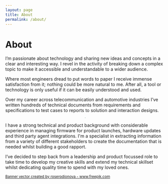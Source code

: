 ```yaml
---
layout: page
title: About
permalink: /about/
---
```


# About

I’m passionate about technology and sharing new ideas and concepts in a clear and interesting way. I revel in the activity of breaking down a complex topic to make it accessible and understandable to a wider audience. 

Where most engineers dread to put words to paper I receive immense satisfaction from it; nothing could be more natural to me. After all, a tool or technology is only useful if it can be easily understood and used. 

Over my career across telecommunication and automotive industries I’ve written hundreds of technical documents from requirements and specifications to test cases to reports to solution and interaction designs. 

<p align="center">
	<img src="/assets/238.jpg" style="zoom:10%;"/>
</p>

I have a strong technical and product background with considerable experience in managing firmware for product launches, hardware updates and third party agent integrations. I'm a specialist in extracting information from a variety of different stakeholders to create the documentation that is needed whilst building a good rapport.

I’ve decided to step back from a leadership and product focussed role to take time to develop my creative skills and extend my technical skillset whilst dedicating quality time to spend with my loved ones.

<sub><a href="https://www.freepik.com/vectors/banner">Banner vector created by roserodionova - www.freepik.com</a></sub>



